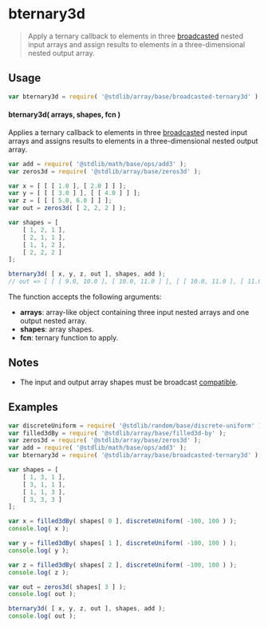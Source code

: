 <!--

@license Apache-2.0

Copyright (c) 2024 The Stdlib Authors.

Licensed under the Apache License, Version 2.0 (the "License");
you may not use this file except in compliance with the License.
You may obtain a copy of the License at

   http://www.apache.org/licenses/LICENSE-2.0

Unless required by applicable law or agreed to in writing, software
distributed under the License is distributed on an "AS IS" BASIS,
WITHOUT WARRANTIES OR CONDITIONS OF ANY KIND, either express or implied.
See the License for the specific language governing permissions and
limitations under the License.

-->

# bternary3d

> Apply a ternary callback to elements in three [broadcasted][@stdlib/array/base/broadcast-array] nested input arrays and assign results to elements in a three-dimensional nested output array.

<section class="intro">

</section>

<!-- /.intro -->

<section class="usage">

## Usage

```javascript
var bternary3d = require( '@stdlib/array/base/broadcasted-ternary3d' );
```

#### bternary3d( arrays, shapes, fcn )

Applies a ternary callback to elements in three [broadcasted][@stdlib/array/base/broadcast-array] nested input arrays and assigns results to elements in a three-dimensional nested output array.

```javascript
var add = require( '@stdlib/math/base/ops/add3' );
var zeros3d = require( '@stdlib/array/base/zeros3d' );

var x = [ [ [ 1.0 ], [ 2.0 ] ] ];
var y = [ [ [ 3.0 ] ], [ [ 4.0 ] ] ];
var z = [ [ [ 5.0, 6.0 ] ] ];
var out = zeros3d( [ 2, 2, 2 ] );

var shapes = [
    [ 1, 2, 1 ],
    [ 2, 1, 1 ],
    [ 1, 1, 2 ],
    [ 2, 2, 2 ]
];

bternary3d( [ x, y, z, out ], shapes, add );
// out => [ [ [ 9.0, 10.0 ], [ 10.0, 11.0 ] ], [ [ 10.0, 11.0 ], [ 11.0, 12.0 ] ] ]
```

The function accepts the following arguments:

-   **arrays**: array-like object containing three input nested arrays and one output nested array.
-   **shapes**: array shapes.
-   **fcn**: ternary function to apply.

</section>

<!-- /.usage -->

<section class="notes">

## Notes

-   The input and output array shapes must be broadcast [compatible][@stdlib/ndarray/base/broadcast-shapes].

</section>

<!-- /.notes -->

<section class="examples">

## Examples

<!-- eslint no-undef: "error" -->

```javascript
var discreteUniform = require( '@stdlib/random/base/discrete-uniform' ).factory;
var filled3dBy = require( '@stdlib/array/base/filled3d-by' );
var zeros3d = require( '@stdlib/array/base/zeros3d' );
var add = require( '@stdlib/math/base/ops/add3' );
var bternary3d = require( '@stdlib/array/base/broadcasted-ternary3d' );

var shapes = [
    [ 1, 3, 1 ],
    [ 3, 1, 1 ],
    [ 1, 1, 3 ],
    [ 3, 3, 3 ]
];

var x = filled3dBy( shapes[ 0 ], discreteUniform( -100, 100 ) );
console.log( x );

var y = filled3dBy( shapes[ 1 ], discreteUniform( -100, 100 ) );
console.log( y );

var z = filled3dBy( shapes[ 2 ], discreteUniform( -100, 100 ) );
console.log( z );

var out = zeros3d( shapes[ 3 ] );
console.log( out );

bternary3d( [ x, y, z, out ], shapes, add );
console.log( out );
```

</section>

<!-- /.examples -->

<!-- Section for related `stdlib` packages. Do not manually edit this section, as it is automatically populated. -->

<section class="related">

</section>

<!-- /.related -->

<!-- Section for all links. Make sure to keep an empty line after the `section` element and another before the `/section` close. -->

<section class="links">

[@stdlib/array/base/broadcast-array]: https://github.com/stdlib-js/stdlib/tree/develop/lib/node_modules/%40stdlib/array/base/broadcast-array

[@stdlib/ndarray/base/broadcast-shapes]: https://github.com/stdlib-js/stdlib/tree/develop/lib/node_modules/%40stdlib/ndarray/base/broadcast-shapes

</section>

<!-- /.links -->
